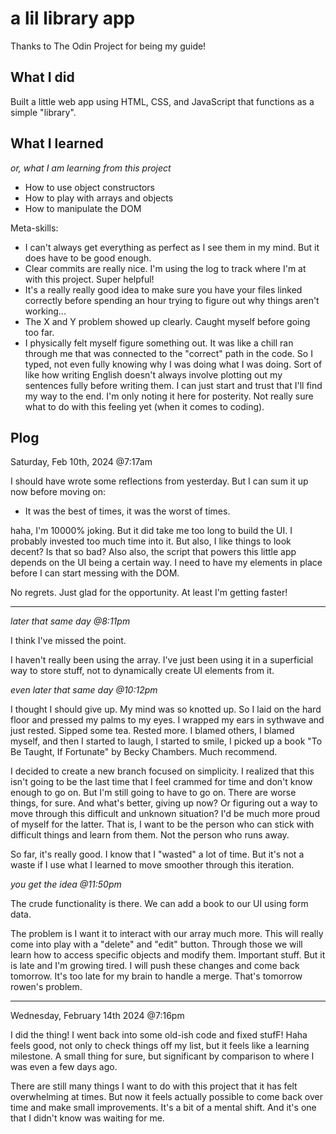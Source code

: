 # a lil library app
Thanks to The Odin Project for being my guide!

## What I did
Built a little web app using HTML, CSS, and JavaScript that functions as a simple "library".

## What I learned 
*or, what I am learning from this project*

- How to use object constructors
- How to play with arrays and objects
- How to manipulate the DOM

Meta-skills:
- I can't always get everything as perfect as I see them in my mind. But it does have to be good enough.
- Clear commits are really nice. I'm using the log to track where I'm at with this project. Super helpful!
- It's a really really good idea to make sure you have your files linked correctly before spending an hour trying to figure out why things aren't working...
- The X and Y problem showed up clearly. Caught myself before going too far.
- I physically felt myself figure something out. It was like a chill ran through me that was connected to the "correct" path in the code. So I typed, not even fully knowing why I was doing what I was doing. Sort of like how writing English doesn't always involve plotting out my sentences fully before writing them. I can just start and trust that I'll find my way to the end. I'm only noting it here for posterity. Not really sure what to do with this feeling yet (when it comes to coding).

## Plog

Saturday, Feb 10th, 2024 @7:17am

I should have wrote some reflections from yesterday. But I can sum it up now before moving on:
- It was the best of times, it was the worst of times.

haha, I'm 10000% joking. But it did take me too long to build the UI. I probably invested too much time into it. But also, I like things to look decent? Is that so bad? Also also, the script that powers this little app depends on the UI being a certain way. I need to have my elements in place before I can start messing with the DOM.

No regrets. Just glad for the opportunity. At least I'm getting faster!

---

*later that same day @8:11pm*

I think I've missed the point.

I haven't really been using the array. I've just been using it in a superficial way to store stuff, not to dynamically create UI elements from it. 

*even later that same day @10:12pm*

I thought I should give up. My mind was so knotted up. So I laid on the hard floor and pressed my palms to my eyes. I wrapped my ears in sythwave and just rested. Sipped some tea. Rested more. I blamed others, I blamed myself, and then I started to laugh, I started to smile, I picked up a book "To Be Taught, If Fortunate" by Becky Chambers. Much recommend.

I decided to create a new branch focused on simplicity. I realized that this isn't going to be the last time that I feel crammed for time and don't know enough to go on. But I'm still going to have to go on. There are worse things, for sure. And what's better, giving up now? Or figuring out a way to move through this difficult and unknown situation? I'd be much more proud of myself for the latter. That is, I want to be the person who can stick with difficult things and learn from them. Not the person who runs away.

So far, it's really good. I know that I "wasted" a lot of time. But it's not a waste if I use what I learned to move smoother through this iteration.

*you get the idea @11:50pm*

The crude functionality is there. We can add a book to our UI using form data.

The problem is I want it to interact with our array much more. This will really come into play with a "delete" and "edit" button. Through those we will learn how to access specific objects and modify them. Important stuff. But it is late and I'm growing tired. I will push these changes and come back tomorrow. It's too late for my brain to handle a merge. That's tomorrow rowen's problem.

---

Wednesday, February 14th 2024 @7:16pm

I did the thing! I went back into some old-ish code and fixed stufF! Haha feels good, not only to check things off my list, but it feels like a learning milestone. A small thing for sure, but significant by comparison to where I was even a few days ago.

There are still many things I want to do with this project that it has felt overwhelming at times. But now it feels actually possible to come back over time and make small improvements. It's a bit of a mental shift. And it's one that I didn't know was waiting for me.
